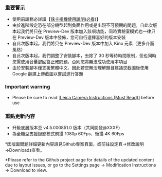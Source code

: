 ﻿### 重要警示
- 使用前請務必詳讀【[徠卡相機使用說明(必看)](https://github.com/a406010503/Miui_Camera/blob/main/Leica.md)】
- 由於進階設定恐在部分機型起到負面作用或是出現不可預期的問題，自此次版本起我們將只在 Preview-Dev 版本加入該項功能，同時實驗室模式也一律只在 Preview-Dev 版本中發佈，您可自行選擇喜好的版本安裝
- 自此次版本起，我們將只在 Preview-Dev 版本中加入 Kino 元素（更多介面風格）
- 自此次版本起，我們調整了安裝腳本，去除了 30 秒等待時間限制，但也同時您需使用音量鍵回答正確問題，否則您將無法成功使用本項目
- 由於安裝腳本僅支援繁體中文，因此若您無法理解題目建議您截圖後使用 Google 翻譯上傳截圖以嘗試進行答題

### Important warning
- Please be sure to read [[Leica Camera Instructions (Must Read)](https://github.com/a406010503/Miui_Camera/blob/main/Leica_en.md)] before use

### 重點更新內容
- 升級底層版本至 v4.5.000851.0 版本（共同開發@XXXF）
- 為全機型支援錄影模式前攝 1080p 60Fps、後攝 4K 60Fps

*因版面問題詳細更新內容請見Github專案頁面，或前往設定頁→修改說明→Downloads查看。

*Please refer to the Github project page for details of the updated content due to layout issues, or go to the Settings page → Modification Instructions → Download to view.